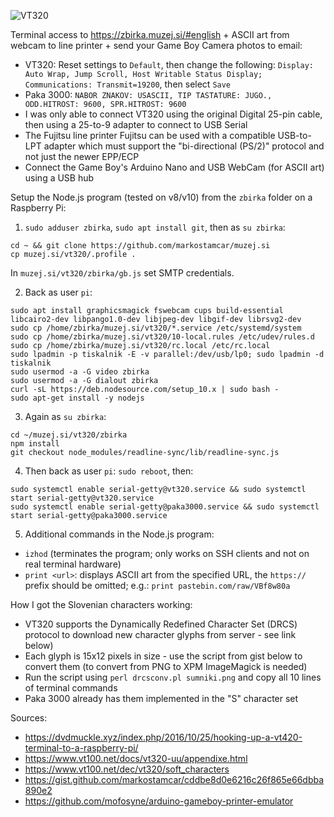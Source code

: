 ![VT320](https://raw.githubusercontent.com/markostamcar/muzej.si/master/vt320/vt320.jpg)

Terminal access to https://zbirka.muzej.si/#english + ASCII art from webcam to line printer + send your Game Boy Camera photos to email:
- VT320: Reset settings to `Default`, then change the following: `Display: Auto Wrap, Jump Scroll, Host Writable Status Display; Communications: Transmit=19200`, then select `Save`
- Paka 3000: `NABOR ZNAKOV: USASCII, TIP TASTATURE: JUGO., ODD.HITROST: 9600, SPR.HITROST: 9600`
- I was only able to connect VT320 using the original Digital 25-pin cable, then using a 25-to-9 adapter to connect to USB Serial
- The Fujitsu line printer Fujitsu can be used with a compatible USB-to-LPT adapter which must support the  "bi-directional (PS/2)" protocol and not just the newer EPP/ECP
- Connect the Game Boy's Arduino Nano and USB WebCam (for ASCII art) using a USB hub

Setup the Node.js program (tested on v8/v10) from the `zbirka` folder on a Raspberry Pi:
1. ```sudo adduser zbirka```, ```sudo apt install git```, then as ```su zbirka```:
```
cd ~ && git clone https://github.com/markostamcar/muzej.si
cp muzej.si/vt320/.profile .
```
In ```muzej.si/vt320/zbirka/gb.js``` set SMTP credentials.

2. Back as user ```pi```:

```
sudo apt install graphicsmagick fswebcam cups build-essential libcairo2-dev libpango1.0-dev libjpeg-dev libgif-dev librsvg2-dev
sudo cp /home/zbirka/muzej.si/vt320/*.service /etc/systemd/system
sudo cp /home/zbirka/muzej.si/vt320/10-local.rules /etc/udev/rules.d
sudo cp /home/zbirka/muzej.si/vt320/rc.local /etc/rc.local
sudo lpadmin -p tiskalnik -E -v parallel:/dev/usb/lp0; sudo lpadmin -d tiskalnik
sudo usermod -a -G video zbirka
sudo usermod -a -G dialout zbirka
curl -sL https://deb.nodesource.com/setup_10.x | sudo bash -
sudo apt-get install -y nodejs
```

3. Again as ```su zbirka```:
```
cd ~/muzej.si/vt320/zbirka
npm install
git checkout node_modules/readline-sync/lib/readline-sync.js
```

4. Then back as user ```pi```: ```sudo reboot```, then:
```
sudo systemctl enable serial-getty@vt320.service && sudo systemctl start serial-getty@vt320.service
sudo systemctl enable serial-getty@paka3000.service && sudo systemctl start serial-getty@paka3000.service
```

5. Additional commands in the Node.js program:
- `izhod` (terminates the program; only works on SSH clients and not on real terminal hardware)
- `print <url>`: displays ASCII art from the specified URL, the `https://` prefix should be omitted; e.g.: `print pastebin.com/raw/VBf8w80a`

How I got the Slovenian characters working:
- VT320 supports the Dynamically Redefined Character Set (DRCS) protocol to download new character glyphs from server - see link below)
- Each glyph is 15x12 pixels in size - use the script from gist below to convert them (to convert from PNG to XPM ImageMagick is needed)
- Run the script using `perl drcsconv.pl sumniki.png` and copy all 10 lines of terminal commands
- Paka 3000 already has them implemented in the "S" character set

Sources:
- https://dvdmuckle.xyz/index.php/2016/10/25/hooking-up-a-vt420-terminal-to-a-raspberry-pi/
- https://www.vt100.net/docs/vt320-uu/appendixe.html
- https://www.vt100.net/dec/vt320/soft_characters
- https://gist.github.com/markostamcar/cddbe8d0e6216c26f865e66dbba890e2
- https://github.com/mofosyne/arduino-gameboy-printer-emulator
